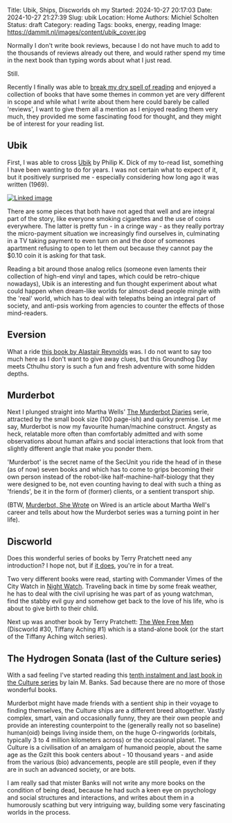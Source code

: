 Title: Ubik, Ships, Discworlds oh my
Started: 2024-10-27 20:17:03
Date: 2024-10-27 21:27:39
Slug: ubik
Location: Home
Authors: Michiel Scholten
Status: draft
Category: reading
Tags: books, energy, reading
Image: https://dammit.nl/images/content/ubik_cover.jpg

Normally I don't write book reviews, because I do not have much to add to the thousands of reviews already out there, and would rather spend my time in the next book than typing words about what I just read.

Still.

Recently I finally was able to [break my dry spell of reading]({filename}../posts/reading-challenge-start.md) and enjoyed a collection of books that have some themes in common yet are very different in scope and while what I write about them here could barely be called 'reviews', I want to give them all a mention as I enjoyed reading them very much, they provided me some fascinating food for thought, and they might be of interest for your reading list.

## Ubik

First, I was able to cross [Ubik](https://www.goodreads.com/book/show/34207748-ubik) by Philip K. Dick of my to-read list, something I have been wanting to do for years. I was not certain what to expect of it, but it positively surprised me - especially considering how long ago it was written (1969).

[![Linked image](https://dammit.nl/images/content/ubik_cover.jpg)](https://dammit.nl/images/content/ubik_cover.jpg)

There are some pieces that both have not aged that well and are integral part of the story, like everyone smoking cigarettes and the use of coins everywhere. The latter is pretty fun - in a cringe way - as they really portray the micro-payment situation we increasingly find ourselves in, culminating in a TV taking payment to even turn on and the door of someones apartment refusing to open to let them out because they cannot pay the $0.10 coin it is asking for that task.

Reading a bit around those analog relics (someone even laments their collection of high-end vinyl and tapes, which could be retro-chique nowadays), Ubik is an interesting and fun thought experiment about what could happen when dream-like worlds for almost-dead people mingle with the 'real' world, which has to deal with telepaths being an integral part of society, and anti-psis working from agencies to counter the effects of those mind-readers.

## Eversion

What a ride [this book by Alastair Reynolds](https://www.goodreads.com/book/show/58727132-eversion) was. I do not want to say too much here as I don't want to give away clues, but this Groundhog Day meets Cthulhu story is such a fun and fresh adventure with some hidden depths.

## Murderbot

Next I plunged straight into Martha Wells' [The Murderbot Diaries](https://www.goodreads.com/series/191900-the-murderbot-diaries) serie, attracted by the small book size (100 page-ish) and quirky premise. Let me say, Murderbot is now my favourite human/machine construct. Angsty as heck, relatable more often than comfortably admitted and with some observations about human affairs and social interactions that look from that slightly different angle that make you ponder them.

'Murderbot' is the secret name of the SecUnit you ride the head of in these (as of now) seven books and which has to come to grips becoming their own person instead of the robot-like half-machine-half-biology that they were designed to be, not even counting having to deal with such a thing as 'friends', be it in the form of (former) clients, or a sentient transport ship.

(BTW, [Murderbot, She Wrote](https://www.wired.com/story/murderbot-she-wrote-martha-wells/) on Wired is an article about Martha Well's career and tells about how the Murderbot series was a turning point in her life).

## Discworld

Does this wonderful series of books by Terry Pratchett need any introduction? I hope not, but if [it does](https://en.wikipedia.org/wiki/Discworld), you're in for a treat. 

Two very different books were read, starting with Commander Vimes of the City Watch in [Night Watch](https://www.goodreads.com/book/show/47989.Night_Watch). Traveling back in time by some freak weather, he has to deal with the civil uprising he was part of as young watchman, find the stabby evil guy and somehow get back to the love of his life, who is about to give birth to their child.

Next up was another book by Terry Pratchett: [The Wee Free Men](https://www.goodreads.com/book/show/34494.The_Wee_Free_Men) (Discworld #30, Tiffany Aching #1) which is a stand-alone book (or the start of the Tiffany Aching witch series).


## The Hydrogen Sonata (last of the Culture series)

With a sad feeling I've started reading this [tenth instalment and last book in the Culture series](https://app.thestorygraph.com/books/f4f1b9c3-2398-4614-9e59-b173247b1c40) by Iain M. Banks. Sad because there are no more of those wonderful books.

Murderbot might have made friends with a sentient ship in their voyage to finding themselves, the Culture ships are a different breed altogether. Vastly complex, smart, vain and occasionally funny, they are their own people and provide an interesting counterpoint to the (generally really not so baseline) human(oid) beings living inside them, on the huge O-ringworlds (orbitals, typically 3 to 4 million kilometers across) or the occasional planet. The Culture is a civilisation of an amalgam of humanoid people, about the same age as the Gzilt this book centers about - 10 thousand years - and aside from the various (bio) advancements, people are still people, even if they are in such an advanced society, or are bots.

I am really sad that mister Banks will not write any more books on the condition of being dead, because he had such a keen eye on psychology and social structures and interactions, and writes about them in a humorously scathing but very intriguing way, building some very fascinating worlds in the process.

<!--

--- 8< --- Cheat-sheet:

[books page]({filename}../pages/books.md)
[hello post]({filename}../posts/hello.md)
[![Linked image](https://dammit.nl/images/content/example.png)](https://dammit.nl/images/content/example.png)
[![Linked gallery image](https://shuttereye.org/images/70/707272f27b6b7a68_2000-2000.jpg)](https://shuttereye.org/gallery/subgallery/IMG_example.jpg/view/)

-->

